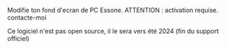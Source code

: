Modifie ton fond d'ecran de PC Essone. ATTENTION : activation requise. contacte-moi


Ce logiciel n'est pas open source, il le sera vers été 2024 (fin du support officiel)

